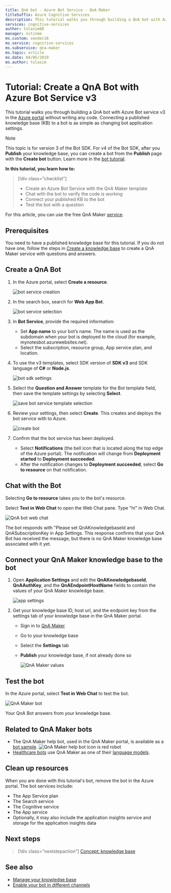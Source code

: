 ```yaml
---
title: QnA bot - Azure Bot Service - QnA Maker
titleSuffix: Azure Cognitive Services
description: This tutorial walks you through building a QnA bot with Azure Bot service v3 on the Azure portal.
services: cognitive-services
author: tulasim88
manager: nitinme
ms.custom: seodec18
ms.service: cognitive-services
ms.subservice: qna-maker
ms.topic: article
ms.date: 04/05/2019
ms.author: tulasim
---
```


# Tutorial: Create a QnA Bot with Azure Bot Service v3

This tutorial walks you through building a QnA bot with Azure Bot service v3 in the [Azure portal](https://portal.azure.com) without writing any code. Connecting a published knowledge base (KB) to a bot is as simple as changing bot application settings. 

> [!Note] 
> This topic is for version 3 of the Bot SDK. For v4 of the Bot SDK, after you **Publish** your knowledge base, you can create a bot from the **Publish** page with the **Create bot** button. Learn more in the [bot tutorial](create-publish-query-in-portal.md#create-a-knowledge-base-bot).

**In this tutorial, you learn how to:**

<!-- green checkmark -->
> [!div class="checklist"]
> * Create an Azure Bot Service with the QnA Maker template
> * Chat with the bot to verify the code is working 
> * Connect your published KB to the bot
> * Test the bot with a question

For this article, you can use the free QnA Maker [service](../how-to/set-up-qnamaker-service-azure.md).

## Prerequisites

You need to have a published knowledge base for this tutorial. If you do not have one, follow the steps in [Create a knowledge base](../How-To/create-knowledge-base.md) to create a QnA Maker service with questions and answers.

## Create a QnA Bot

1. In the Azure portal, select **Create a resource**.

    ![bot service creation](../media/qnamaker-tutorials-create-bot/bot-service-creation.png)

2. In the search box, search for **Web App Bot**.

    ![bot service selection](../media/qnamaker-tutorials-create-bot/bot-service-selection.png)

3. In **Bot Service**, provide the required information:

    - Set **App name** to your bot’s name. The name is used as the subdomain when your bot is deployed to the cloud (for example, mynotesbot.azurewebsites.net).
    - Select the subscription, resource group, App service plan, and location.

4. To use the v3 templates, select SDK version of **SDK v3** and SDK language of **C#** or **Node.js**.

    ![bot sdk settings](../media/qnamaker-tutorials-create-bot/bot-v3.png)

5. Select the **Question and Answer** template for the Bot template field, then save the template settings by selecting **Select**.

    ![save bot service template selection](../media/qnamaker-tutorials-create-bot/bot-v3-template.png)

6. Review your settings, then select **Create**. This creates and deploys the bot service with to Azure.

    ![create bot](../media/qnamaker-tutorials-create-bot/bot-blade-settings-v3.png)

7. Confirm that the bot service has been deployed.

    - Select **Notifications** (the bell icon that is located along the top edge of the Azure portal). The notification will change from **Deployment started** to **Deployment succeeded**.
    - After the notification changes to **Deployment succeeded**, select **Go to resource** on that notification.

## Chat with the Bot

Selecting **Go to resource** takes you to the bot's resource.

Select **Test in Web Chat** to open the Web Chat pane. Type "hi" in Web Chat.

![QnA bot web chat](../media/qnamaker-tutorials-create-bot/qna-bot-web-chat.PNG)

The bot responds with "Please set QnAKnowledgebaseId and QnASubscriptionKey in App Settings. This response confirms that your QnA Bot has received the message, but there is no QnA Maker knowledge base associated with it yet. 

## Connect your QnA Maker knowledge base to the bot

1. Open **Application Settings** and edit the **QnAKnowledgebaseId**, **QnAAuthKey**, and the **QnAEndpointHostName** fields to contain the values of your QnA Maker knowledge base.

    ![app settings](../media/qnamaker-tutorials-create-bot/application-settings.PNG)

1. Get your knowledge base ID, host url, and the endpoint key from the settings tab of your knowledge base in the QnA Maker portal.

   - Sign in to [QnA Maker](https://qnamaker.ai)
   - Go to your knowledge base
   - Select the **Settings** tab
   - **Publish** your knowledge base, if not already done so

     ![QnA Maker values](../media/qnamaker-tutorials-create-bot/qnamaker-settings-kbid-key.PNG)

## Test the bot

In the Azure portal, select **Test in Web Chat** to test the bot. 

![QnA Maker bot](../media/qnamaker-tutorials-create-bot/qna-bot-web-chat-response.PNG)

Your QnA Bot answers from your knowledge base.

## Related to QnA Maker bots

* The QnA Maker help bot, used in the QnA Maker portal, is available as a [bot sample](https://github.com/Microsoft/BotBuilder-Samples/tree/master/experimental/csharp_dotnetcore/qnamaker-support-bot).
    ![QnA Maker help bot icon is red robot](../media/qnamaker-tutorials-create-bot/answer-bot-icon.PNG)
* [Healthcare bots](https://docs.microsoft.com/HealthBot/qna_model_howto) use QnA Maker as one of their [language models](https://docs.microsoft.com/HealthBot/qna_model_howto).

## Clean up resources

When you are done with this tutorial's bot, remove the bot in the Azure portal. The bot services include:

* The App Service plan
* The Search service
* The Cognitive service
* The App service
* Optionally, it may also include the application insights service and storage for the application insights data

## Next steps

> [!div class="nextstepaction"]
> [Concept: knowledge base](../concepts/knowledge-base.md)

## See also

- [Manage your knowledge base](https://qnamaker.ai)
- [Enable your bot in different channels](https://docs.microsoft.com/azure/bot-service/bot-service-manage-channels)
